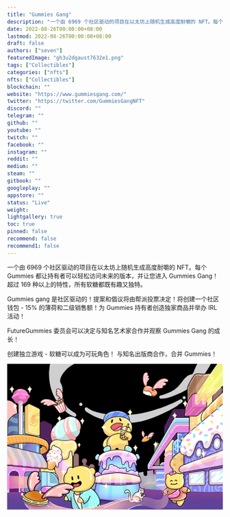```yaml
---
title: "Gummies Gang"
description: "一个由 6969 个社区驱动的项目在以太坊上随机生成高度耐嚼的 NFT。每个 Gummies 都让持有者可以轻松访问未来的版本，并让您进入 Gummies Gang！超过 169 种以上的特性，所有软糖都既有趣又独特。"
date: 2022-08-26T00:00:00+08:00
lastmod: 2022-08-26T00:00:00+08:00
draft: false
authors: ["seven"]
featuredImage: "gh3u2dgaust7632e1.png"
tags: ["Collectibles"]
categories: ["nfts"]
nfts: ["Collectibles"]
blockchain: ""
website: "https://www.gummiesgang.com/"
twitter: "https://twitter.com/GummiesGangNFT"
discord: ""
telegram: ""
github: ""
youtube: ""
twitch: ""
facebook: ""
instagram: ""
reddit: ""
medium: ""
steam: ""
gitbook: ""
googleplay: ""
appstore: ""
status: "Live"
weight: 
lightgallery: true
toc: true
pinned: false
recommend: false
recommend1: false
---
```

一个由 6969 个社区驱动的项目在以太坊上随机生成高度耐嚼的 NFT。每个 Gummies 都让持有者可以轻松访问未来的版本，并让您进入 Gummies Gang！超过 169 种以上的特性，所有软糖都既有趣又独特。

Gummies gang 是社区驱动的！提案和倡议将由帮派投票决定！将创建一个社区钱包 - 15% 的薄荷和二级销售额！为 Gummies 持有者创造独家商品并举办 IRL 活动！

FutureGummies 委员会可以决定与知名艺术家合作并观察 Gummies Gang 的成长！

创建独立游戏 - 软糖可以成为可玩角色！
与知名出版商合作，合并 Gummies！

![nft](1661502790234.png)